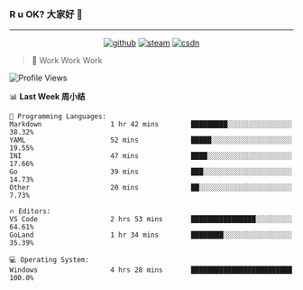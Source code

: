 ### R u OK? 大家好 👋

___

<p align="center">
  <a href="https://bigkjp97.github.io/"><img src="https://img.shields.io/badge/-GitPage-lightgrey" alt="github"></a>
  <a href="https://steamcommunity.com/id/bigkjp/"><img src="https://img.shields.io/badge/-Steam-black" alt="steam"></a>
  <a href="https://blog.csdn.net/qq_38986088"><img src="https://img.shields.io/badge/CSDN-cf000e" alt="csdn"></a>
</p>

> 🧟 Work Work Work

<!--START_SECTION:kjp readme-->
![Profile Views](http://img.shields.io/badge/Mi%20Amigos%E2%99%82%EF%B8%8F-2-ff69b4)

📊 **Last Week 周小结** 

```text
💬 Programming Languages: 
Markdown                 1 hr 42 mins        █████████░░░░░░░░░░░░░░░░   38.32% 
YAML                     52 mins             █████░░░░░░░░░░░░░░░░░░░░   19.55% 
INI                      47 mins             ████░░░░░░░░░░░░░░░░░░░░░   17.66% 
Go                       39 mins             ███░░░░░░░░░░░░░░░░░░░░░░   14.73% 
Other                    20 mins             ██░░░░░░░░░░░░░░░░░░░░░░░   7.73%

🔥 Editors: 
VS Code                  2 hrs 53 mins       ████████████████░░░░░░░░░   64.61% 
GoLand                   1 hr 34 mins        ████████░░░░░░░░░░░░░░░░░   35.39%

💻 Operating System: 
Windows                  4 hrs 28 mins       █████████████████████████   100.0%

```


<!--END_SECTION:kjp readme-->

<!--
**bigkjp97/bigkjp97** is a ✨ _special_ ✨ repository because its `README.md` (this file) appears on your GitHub profile.

Here are some ideas to get you started:

- 🔭 I’m currently working on ...
- 🌱 I’m currently learning ...
- 👯 I’m looking to collaborate on ...
- 🤔 I’m looking for help with ...
- 💬 Ask me about ...
- 📫 How to reach me: ...
- 😄 Pronouns: ...
- ⚡ Fun fact: ... -->
